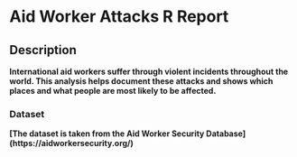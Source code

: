# Aid Worker Attacks R Report
<h2>Description</h2>
<b>International aid workers suffer through violent incidents throughout the world. This analysis helps document these attacks and shows which places and what people are most likely to be affected. <b/>


<h3> Dataset </h4>
<b> [The dataset is taken from the Aid Worker Security Database](https://aidworkersecurity.org/) </b>

